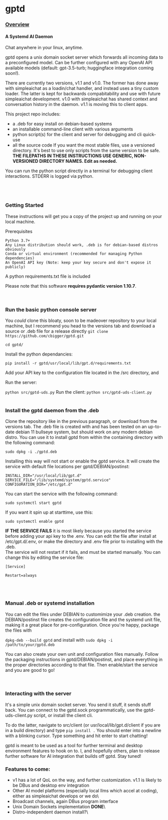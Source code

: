# **gptd**

### <u>Overview</u>
#### A Systemd AI Daemon

Chat anywhere in your linux, anytime.

gptd opens a unix domain socket server which forwards all incoming data to a preconfigured model. Can be further configured with any OpenAI API available models (default: gpt-3.5-turb; huggingface integration coming soon!).

There are currently two versions, v1.1 and v1.0. The former has done away with simpleaichat as a loadin/chat handler, and instead uses a tiny custom loader. The latter is kept for backwards compabitability and use with future simpleaichat development. v1.0 with simpleaichat has shared context and conversation history in the daemon. v1.1 is moving this to client apps. 

This project repo includes:
   - a .deb for easy install on debian-based systems
   - an installable command-line client with various arguments
   - python script(s) for the client and server for debugging and cli quick-use
   - all the source code
If you want the most stable files, use a versioned directory. It's best to use only scripts from the same version to be safe. 
**THE FILEPATHS IN THESE INSTRUCTIONS USE GENERIC, NON-VERSIONED DIRECTORY NAMES. Edit as needed.**

You can run the python script directly in a terminal for debugging client interactions. STDERR is logged via python.  
<br />
<br />
<br />
### Getting Started

These instructions will get you a copy of the project up and running on your local machine.

Prerequisites

    Python 3.7+
    Any Linux distribution should work, .deb is for debian-based distros obviously
    Conda or virtual environment (recommended for managing Python dependencies)
    An OpenAI API key (Note: keep your key secure and don't expose it publicly)

A python requirements.txt file is included

Please note that this software **requires pydantic version 1.10.7**.
<br />
<br />
<br />
### Run the basic python console server

You *could* clone this bloaty, soon to be madeover repository to your local machine, but I recommend you head to the versions tab and download a source or .deb file for a release directly
`git clone https://github.com/cbigger/gptd.git`

`cd gptd/`


Install the python dependancies:

`pip install -r gptd/usr/local/lib/gpt.d/requirements.txt`


Add your API key to the configuration file located in the /src directory, and

Run the server:

`python src/gptd-uds.py`
Run the client:
`python src/gptd-uds-client.py`
<br />
<br />

### Install the gptd daemon from the .deb

Clone the repository like in the previous paragraph, or download from the versions tab. 
The .deb file is created with and has been tested on an up-to-date debian 11 bullseye system, but should work on any modern debian distro. 
You can use it to install gptd from within the containing directory with the following command:

`sudo dpkg -i ./gptd.deb` 

Installing this way will not start or enable the gptd service. It will create the service with default file locations per gptd/DEBIAN/postinst:

    INSTALL_DIR="/usr/local/lib/gpt.d"
    SERVICE_FILE="/lib/systemd/system/gptd.service"
    CONFIGURATION_DIR="/etc/gpt.d"

You can start the service with the following command:

`sudo systemctl start gptd`

If you want it spin up at starttime, use this:

`sudo systemctl enable gptd`

**IF THE SERVICE FAILS** it is most likely because you started the service before adding your api key to the .env. You can edit the file after install at /etc/gpt.d/.env, or make the directory and .env file prior to installing with the .deb.  
The service will not restart if it fails, and must be started manually. You can change this by editing the service file:

    [Service]

    Restart=always

<br />
<br />

### Manual .deb or systemd installation

You can edit the files under DEBIAN to customimize your .deb creation. the DEBIAN/postinst file creates the configuration file and the systemd unit file, making it a great place for pre-configuration. Once you're happy, package the files with

`dpkg-deb --build gptd`
and install with
`sudo dpkg -i /path/to/your/gptd.deb`

You can also create your own unit and configuration files manually. Follow the packaging instructions in gptd/DEBIAN/postinst, and place everything in the proper directories according to that file. Then enable/start the service and you are good to go!
<br />
<br />
<br />
### Interacting with the server

It's a simple unix domain socket server. You send it stuff, it sends stuff back. You can connect to the gptd.sock programmatically, use the gptd-uds-client.py script, or install the client cli.

To do the latter, navigate to src/client (or usr/local/lib/gpt.d/client if you are in a build directory) and type `pip install .` You should enter into a newline with a blinking cursor.
Type something and hit enter to start chatting!

gptd is meant to be used as a tool for further terminal and desktop environment features to hook on to. I, and hopefully others, plan to release further software for AI integration that builds off gptd. Stay tuned!


### Features to come:

   - v1 has a lot of QoL on the way, and further customization. v1.1 is likely to be DBus and desktop env integration
   - Other AI model platforms (especially local llms which accel at coding), either as simpleaichat develops or we do\
   - Broadcast channels, again DBus program interface
   - Unix Domain Sockets implementation  **DONE**\
   - Distro-independent daemon install?\
